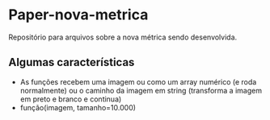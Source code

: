 # Paper-nova-metrica
Repositório para arquivos sobre a nova métrica sendo desenvolvida.

## Algumas características

- As funções recebem uma imagem ou como um array numérico (e roda normalmente) ou o caminho da imagem em string (transforma a imagem em preto e branco e continua)
- função(imagem, tamanho=10.000)
